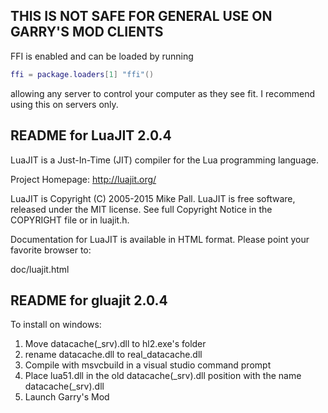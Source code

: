 THIS IS NOT SAFE FOR GENERAL USE ON GARRY'S MOD CLIENTS
-------------------------------------------------------

FFI is enabled and can be loaded by running 
```lua
ffi = package.loaders[1] "ffi"()
```
allowing any server to control your computer as they see fit. I recommend using this on servers only.

README for LuaJIT 2.0.4
-----------------------

LuaJIT is a Just-In-Time (JIT) compiler for the Lua programming language.

Project Homepage: http://luajit.org/

LuaJIT is Copyright (C) 2005-2015 Mike Pall.
LuaJIT is free software, released under the MIT license.
See full Copyright Notice in the COPYRIGHT file or in luajit.h.

Documentation for LuaJIT is available in HTML format.
Please point your favorite browser to:

 doc/luajit.html



README for gluajit 2.0.4
------------------------

To install on windows:

1. Move datacache(\_srv).dll to hl2.exe's folder
2. rename datacache.dll to real_datacache.dll
3. Compile with msvcbuild in a visual studio command prompt
4. Place lua51.dll in the old datacache(\_srv).dll position with the name datacache(\_srv).dll
5. Launch Garry's Mod
